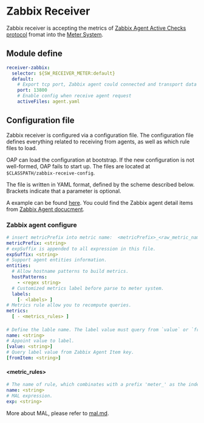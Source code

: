 # Zabbix Receiver
Zabbix receiver is accepting the metrics of [Zabbix Agent Active Checks protocol](https://www.zabbix.com/documentation/current/manual/appendix/items/activepassive#active_checks) fromat into the [Meter System](./../../concepts-and-designs/meter.md).

## Module define
```yaml
receiver-zabbix:
  selector: ${SW_RECEIVER_METER:default}
  default:
    # Export tcp port, Zabbix agent could connected and transport data
    port: 13800
    # Enable config when receive agent request
    activeFiles: agent.yaml
```

## Configuration file
Zabbix receiver is configured via a configuration file. The configuration file defines everything related to receiving 
 from agents, as well as which rule files to load.
 
OAP can load the configuration at bootstrap. If the new configuration is not well-formed, OAP fails to start up. The files
are located at `$CLASSPATH/zabbix-receive-config`.

The file is written in YAML format, defined by the scheme described below. Brackets indicate that a parameter is optional.

A example can be found [here](../../../../oap-server/server-bootstrap/src/main/resources/meter-analyzer-config/spring-sleuth.yaml).
You could find the Zabbix agent detail items from [Zabbix Agent docucment](https://www.zabbix.com/documentation/current/manual/config/items/itemtypes/zabbix_agent).

### Zabbix agent configure

```yaml
# insert metricPrefix into metric name:  <metricPrefix>_<raw_metric_name>
metricPrefix: <string>
# expSuffix is appended to all expression in this file.
expSuffix: <string>
# Support agent entities information.
entities:
  # Allow hostname patterns to build metrics.
  hostPatterns:
    - <regex string>
  # Customized metrics label before parse to meter system.
  labels:
    [- <labels> ]
# Metrics rule allow you to recompute queries.
metrics:
  [ - <metrics_rules> ]
```

#### <labels>

```yaml
# Define the lable name. The label value must query from `value` or `fromItem` attribute.
name: <string>
# Appoint value to label.
[value: <string>]
# Query label value from Zabbix Agent Item key.
[fromItem: <string>]
```

#### <metric_rules>

```yaml
# The name of rule, which combinates with a prefix 'meter_' as the index/table name in storage.
name: <string>
# MAL expression.
exp: <string>
```

More about MAL, please refer to [mal.md](../../concepts-and-designs/mal.md).
